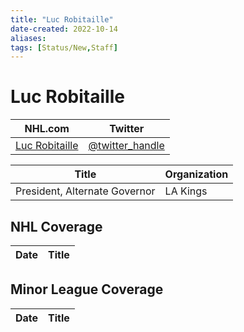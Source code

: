 ```yaml
---
title: "Luc Robitaille"
date-created: 2022-10-14
aliases: 
tags: [Status/New,Staff]
---
```


# Luc Robitaille

NHL.com | Twitter
-|-
[Luc Robitaille]() | [@twitter_handle](https://twitter.com/)

Title | Organization 
--- | ---
President, Alternate Governor | LA Kings


## NHL  Coverage
Date | Title
---|---



## Minor League Coverage
Date | Title
---|---



